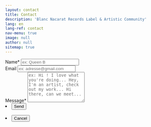 ```yaml
---
layout: contact
title: Contact
description: 'Blanc Nacarat Records Label & Artistic Community'
lang: en
lang-ref: contact
nav-menu: true
image: null
author: null
sitemap: true
---
```


<section id="contact">
	<div class="inner">
			<form action="https://formspree.io/{{ site.email }}" method="POST">
				<input type="hidden" name="_language" value="{{ page.lang }}" />
				<input type="hidden" name="_format" value="plain" />
				<input type="hidden" name="_next" value="https://blancnacarat.github.io/en/thanks">
				<div class="field half first">
					<label for="name">Name*</label>
					<input type="text" name="name" required id="name" placeholder="ex: Queen B" />
				</div>
				<div class="field half">
					<label for="email">Email</label>
					<input type="text" name="_replyto" id="email" placeholder="ex: adresse@gmail.com" />
				</div>
				<div class="field">
					<label for="message">Message*</label>
					<textarea name="message" id="message" style="resize:vertical" rows="6" required placeholder="ex: Hi ! I love what you're doing... Hey, I'm an artist, check out my work... Hi there, can we meet..."></textarea>
				</div>
				<section class="actions">
					<li><input type="submit" value="Send" class="special"/></li>
					<br>
					<li><input type="reset" value="Cancel" /></li>
				</section>
			</form>
	</div>
</section>